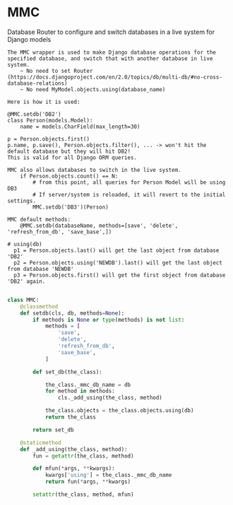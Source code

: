 # MMC
Database Router to configure and switch databases in a live system for Django models


    The MMC wrapper is used to make Django database operations for the specified database, and switch that with another database in live system.
        ~ No need to set Router (https://docs.djangoproject.com/en/2.0/topics/db/multi-db/#no-cross-database-relations)
        ~ No need MyModel.objects.using(database_name)
    
    Here is how it is used:
    
    @MMC.setdb('DB2')
    class Person(models.Model):
        name = models.CharField(max_length=30)

    p = Person.objects.first()
    p.name, p.save(), Person.objects.filter(), ... -> won't hit the default database but they will hit DB2!
    This is valid for all Django ORM queries.

    MMC also allows databases to switch in the live system.
        if Person.objects.count() == N:
            # from this point, all queries for Person Model will be using DB3
            # If server/system is reloaded, it will revert to the initial settings.
            MMC.setdb('DB3')(Person)
    
    MMC default methods: 
        @MMC.setdb(databaseName, methods=[save', 'delete', 'refresh_from_db', 'save_base',])
    
    # using(db)
      p1 = Person.objects.last() will get the last object from database 'DB2'
      p2 = Person.objects.using('NEWDB').last() will get the last object from database 'NEWDB'
      p3 = Person.objects.first() will get the first object from database 'DB2' again.

```python

class MMC:
    @classmethod
    def setdb(cls, db, methods=None):
        if methods is None or type(methods) is not list:
            methods = [
                'save',
                'delete',
                'refresh_from_db',
                'save_base',
            ]

        def set_db(the_class):

            the_class._mmc_db_name = db
            for method in methods:
                cls._add_using(the_class, method)

            the_class.objects = the_class.objects.using(db)
            return the_class

        return set_db

    @staticmethod
    def _add_using(the_class, method):
        fun = getattr(the_class, method)

        def mfun(*args, **kwargs):
            kwargs['using'] = the_class._mmc_db_name
            return fun(*args, **kwargs)

        setattr(the_class, method, mfun)

```
